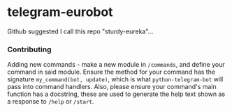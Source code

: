 # telegram-eurobot
Github suggested I call this repo "sturdy-eureka"...

### Contributing
Adding new commands - make a new module in `/commands`, and define your command in said module. Ensure the method for your command has the signature `my_command(bot, update)`, which is what `python-telegram-bot` will pass into command handlers. Also, please ensure your command's main function has a docstring, these are used to generate the help text shown as a response to `/help` or `/start`.
